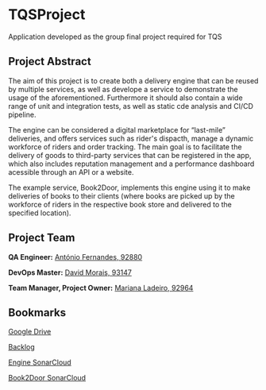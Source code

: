 # TQSProject
Application developed as the group final project required for TQS

## Project Abstract
The aim of this project is to create both a delivery engine that can be reused by multiple services, as well as develope a service to demonstrate the usage of the aforementioned. Furthermore it should also contain a wide range of unit and integration tests, as well as static cde analysis and CI/CD pipeline.

The engine can be considered a digital marketplace for “last-mile” deliveries, and offers services such as rider's dispacth, manage a dynamic workforce of riders and order tracking. The main goal is to facilitate the delivery of goods to third-party services that can be registered in the app, which also includes reputation management and a performance dashboard acessible through an API or a website.

The example service, Book2Door, implements this engine using it to make deliveries of books to their clients (where books are picked up by the workforce of riders in the respective book store and delivered to the specified location).

## Project Team
**QA Engineer:** [António Fernandes, 92880](https://github.com/antoniojorgefernandes)

**DevOps Master:** [David Morais, 93147](https://github.com/davidgmorais)

**Team Manager, Project Owner:** [Mariana Ladeiro, 92964](https://github.com/marianabladeiro)

## Bookmarks
[Google Drive](https://drive.google.com/drive/folders/1py9LHF6XjFzE0fQoLlHiBdUrp-AvKi53?usp=sharing)

[Backlog](https://github.com/davidgmorais/Book2Door/projects/1)

[Engine SonarCloud](https://sonarcloud.io/dashboard?id=engine) 

[Book2Door SonarCloud](https://sonarcloud.io/dashboard?id=davidgmorais_TQSProject)
